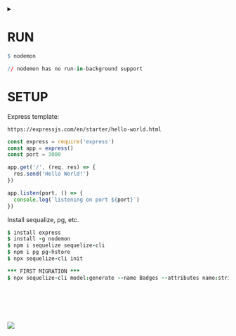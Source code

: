 <details><summary></summary>

0:21 --- 1st migration

</details>

# RUN 
```q
$ nodemon

// nodemon has no run-in-background support
```
# SETUP
Express template:

`https://expressjs.com/en/starter/hello-world.html`

```ts
const express = require('express')
const app = express()
const port = 3000

app.get('/', (req, res) => {
  res.send('Hello World!')
})

app.listen(port, () => {
  console.log(`listening on port ${port}`)
})
```
Install sequalize, pg, etc.
```j
$ install express
$ install -g nodemon
$ npm i sequelize sequelize-cli
$ npm i pg pg-hstore
$ npx sequelize-cli init

*** FIRST MIGRATION *** 
$ npx sequelize-cli model:generate --name Badges --attributes name:string,desc:string,publ:boolean,year:number
```

# &#8203;
![](https://camo.githubusercontent.com/4d5df0044a6c76f36e66fbe854420c1ad68800076836b392682bb12d4ce6a9bd/68747470733a2f2f692e696d6775722e636f6d2f363251414b4b692e706e67)
